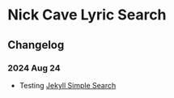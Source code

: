# Nick Cave Lyric Search

## Changelog

### 2024 Aug 24

- Testing [Jekyll Simple Search](https://blog.webjeda.com/instant-jekyll-search/)
